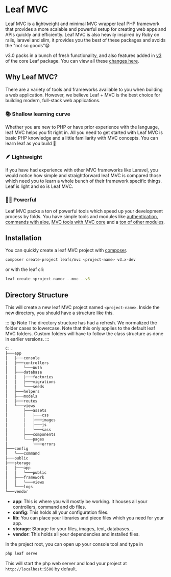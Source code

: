 # Leaf MVC
<!-- markdownlint-disable no-inline-html -->

Leaf MVC is a lightweight and minimal MVC wrapper leaf PHP framework that provides a more scalable and powerful setup for creating web apps and APIs quickly and efficiently. Leaf MVC is also heavily inspired by Ruby on rails, laravel and slim, it provides you the best of these packages and avoids the "not so goods"😁

v3.0 packs in a bunch of fresh functionality, and also features added in [v3](https://leafphp.dev) of the core Leaf package. You can view all these [changes here](/docs/new/).

## Why Leaf MVC?

There are a variety of tools and frameworks available to you when building a web application. However, we believe Leaf + MVC is the best choice for building modern, full-stack web applications.

### 📚 Shallow learning curve

Whether you are new to PHP or have prior experience with the language, leaf MVC helps you fit right in. All you need to get started with Leaf MVC is basic PHP knowledge and a little familiarity with MVC concepts. You can learn leaf as you build 🥰

### 🪶 Lightweight

If you have had experience with other MVC frameworks like Laravel, you would notice how simple and straightforward leaf MVC is compared those which need you to learn a whole bunch of their framework specific things. Leaf is light and so is Leaf MVC.

### 💪🏽 Powerful

Leaf MVC packs a ton of powerful tools which speed up your development process by folds. You have simple tools and modules like [authentication](https://www.leafphp.dev/modules/auth/), [commands with aloe](https://www.leafphp.dev/aloe-cli/), [MVC tools with MVC core](https://www.leafphp.dev/modules/mvc-core/) and a [ton of other modules](https://www.leafphp.dev/modules/).

## Installation

You can quickly create a leaf MVC project with [composer](https://getcomposer.org).

```sh
composer create-project leafs/mvc <project-name> v3.x-dev
```

or with the leaf cli:

```sh
leaf create <project-name> --mvc --v3
```

## Directory Structure

This will create a new leaf MVC project named `<project-name>`. Inside the new directory, you should have a structure like this.

::: tip Note
The directory structure has had a refresh. We normalized the folder cases to lowercase. Note that this only applies to the default leaf MVC folders. Custom folders will have to follow the class structure as done in earlier versions.
:::

```bash
C:.
├───app
│   ├───console
│   ├───controllers
│   │   └───Auth
│   ├───database
│   │   ├───factories
│   │   ├───migrations
│   │   └───seeds
│   ├───helpers
│   ├───models
│   ├───routes
│   └───views
│       ├───assets
│       │   ├───css
│       │   ├───images
│       │   ├───js
│       │   └───sass
│       ├───components
│       └───pages
│           └───errors
├───config
│   └───command
├───public
├───storage
│   ├───app
│   │   └───public
│   ├───framework
│   │   └───views
│   └───logs
└───vendor
```

- **app**: This is where you will mostly be working. It houses all your controllers, command and db files.
- **config**: This holds all your configuration files.
- **lib**: You can place your libraries and piece files which you need for your app.
- **storage**: Storage for your files, images, text, databases...
- **vendor**: This holds all your dependencies and installed files.

In the project root, you can open up your console tool and type in

```bash
php leaf serve
```

This will start the php web server and load your project at `http://localhost:5500` by default.
